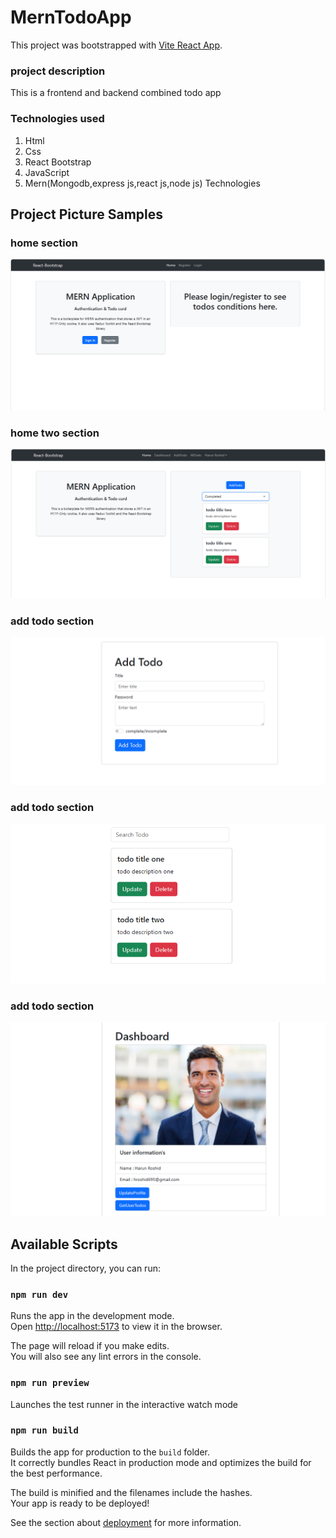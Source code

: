 # MernTodoApp

This project was bootstrapped with [Vite React App](https://vitejs.dev/guide/).

### project description

This is a frontend and backend combined todo app

### Technologies used

1. Html
2. Css
3. React Bootstrap
4. JavaScript
5. Mern(Mongodb,express js,react js,node js) Technologies

## Project Picture Samples

### home section

![Mern-Todo-App!](/images/home.PNG "Home")

### home two section

![Mern-Todo-App!](/images/home_two.PNG "Home tow")

### add todo section

![Mern-Todo-App!](/images/addTodo.PNG "Add todo")

### add todo section

![Mern-Todo-App!](/images/allTodo.PNG "All todo")

### add todo section

![Mern-Todo-App!](/images/dashboard.PNG "User dashboard")

## Available Scripts

In the project directory, you can run:

### `npm run dev`

Runs the app in the development mode.\
Open [http://localhost:5173](http://localhost:5173) to view it in the browser.

The page will reload if you make edits.\
You will also see any lint errors in the console.

### `npm run preview`

Launches the test runner in the interactive watch mode

### `npm run build`

Builds the app for production to the `build` folder.\
It correctly bundles React in production mode and optimizes the build for the best performance.

The build is minified and the filenames include the hashes.\
Your app is ready to be deployed!

See the section about [deployment](https://vitejs.dev/guide/build.html) for more information.

